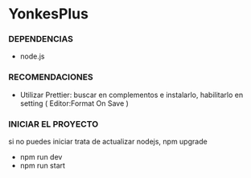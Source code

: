 # YonkesPlus

### DEPENDENCIAS

- node.js

### RECOMENDACIONES

- Utilizar Prettier:
  buscar en complementos e instalarlo,
  habilitarlo en setting ( Editor:Format On Save )  
  
### INICIAR EL PROYECTO

si no puedes iniciar trata de actualizar nodejs, npm upgrade
- npm run dev
- npm run start
